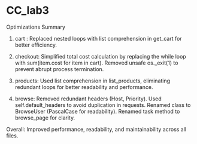 # CC_lab3

Optimizations Summary
1. cart :
Replaced nested loops with list comprehension in get_cart for better efficiency.

2. checkout:
Simplified total cost calculation by replacing the while loop with sum(item.cost for item in cart).
Removed unsafe os._exit(1) to prevent abrupt process termination.

3. products:
Used list comprehension in list_products, eliminating redundant loops for better readability and performance.

4. browse:
Removed redundant headers (Host, Priority).
Used self.default_headers to avoid duplication in requests.
Renamed class to BrowseUser (PascalCase for readability).
Renamed task method to browse_page for clarity.

Overall: Improved performance, readability, and maintainability across all files.
